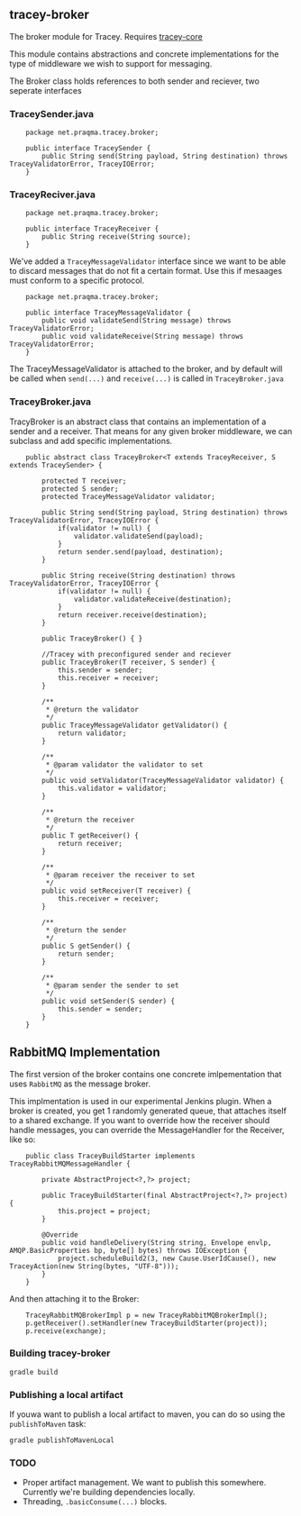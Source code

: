 ## tracey-broker

The broker module for Tracey. Requires [tracey-core](https://github.com/Praqma/tracey-core)

This module contains abstractions and concrete implementations for the type of middleware we wish to support for messaging.

The Broker class holds references to both sender and reciever, two seperate interfaces

### TraceySender.java

```
	package net.praqma.tracey.broker;

	public interface TraceySender {
		public String send(String payload, String destination) throws TraceyValidatorError, TraceyIOError;
	}
```

### TraceyReciver.java

```
	package net.praqma.tracey.broker;

	public interface TraceyReceiver {
		public String receive(String source);
	}
```

We've added a `TraceyMessageValidator` interface since we want to be able to discard messages that do not fit a certain format. Use this if mesaages must conform to a specific protocol.

```
	package net.praqma.tracey.broker;

	public interface TraceyMessageValidator {
		public void validateSend(String message) throws TraceyValidatorError;
		public void validateReceive(String message) throws TraceyValidatorError;
	}

``` 

The TraceyMessageValidator is attached to the broker, and by default will be called when `send(...)` and `receive(...)` is called in `TraceyBroker.java`

### TraceyBroker.java

TracyBroker is an abstract class that contains an implementation of a sender and a receiver. That means for any given broker middleware, we can subclass and add specific implementations.

```
	public abstract class TraceyBroker<T extends TraceyReceiver, S extends TraceySender> {

		protected T receiver;
		protected S sender;
		protected TraceyMessageValidator validator;

		public String send(String payload, String destination) throws TraceyValidatorError, TraceyIOError {
			if(validator != null) {
				validator.validateSend(payload);
			}
			return sender.send(payload, destination);
		}

		public String receive(String destination) throws TraceyValidatorError, TraceyIOError {
			if(validator != null) {
				validator.validateReceive(destination);
			}
			return receiver.receive(destination);
		}

		public TraceyBroker() { }

		//Tracey with preconfigured sender and reciever
		public TraceyBroker(T receiver, S sender) {
			this.sender = sender;
			this.receiver = receiver;
		}

		/**
		 * @return the validator
		 */
		public TraceyMessageValidator getValidator() {
			return validator;
		}

		/**
		 * @param validator the validator to set
		 */
		public void setValidator(TraceyMessageValidator validator) {
			this.validator = validator;
		}

		/**
		 * @return the receiver
		 */
		public T getReceiver() {
			return receiver;
		}

		/**
		 * @param receiver the receiver to set
		 */
		public void setReceiver(T receiver) {
			this.receiver = receiver;
		}

		/**
		 * @return the sender
		 */
		public S getSender() {
			return sender;
		}

		/**
		 * @param sender the sender to set
		 */
		public void setSender(S sender) {
			this.sender = sender;
		}
	}
```

## RabbitMQ Implementation

The first version of the broker contains one concrete imlpementation that uses `RabbitMQ` as the message broker.

This implmentation is used in our experimental Jenkins plugin. When a broker is created, you get 1 randomly generated queue, that attaches itself to a shared exchange. If you want to 
override how the receiver should handle messages, you can override the MessageHandler for the Receiver, like so: 

```
	public class TraceyBuildStarter implements TraceyRabbitMQMessageHandler {

		private AbstractProject<?,?> project;

		public TraceyBuildStarter(final AbstractProject<?,?> project) {
			this.project = project;
		}

		@Override
		public void handleDelivery(String string, Envelope envlp, AMQP.BasicProperties bp, byte[] bytes) throws IOException {
			project.scheduleBuild2(3, new Cause.UserIdCause(), new TraceyAction(new String(bytes, "UTF-8")));
		}
	}
```

And then attaching it to the Broker: 

```
	TraceyRabbitMQBrokerImpl p = new TraceyRabbitMQBrokerImpl();
	p.getReceiver().setHandler(new TraceyBuildStarter(project));
	p.receive(exchange);
```


### Building tracey-broker

`gradle build` 

### Publishing a local artifact

If youwa want to publish a local artifact to maven, you can do so using the `publishToMaven` task: 

`gradle publishToMavenLocal`

### TODO

- Proper artifact management. We want to publish this somewhere. Currently we're building dependencies locally.
- Threading, `.basicConsume(...)` blocks.





 
